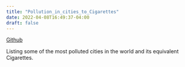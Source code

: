 ```yaml
---
title: "Pollution_in_cities_to_Cigarettes"
date: 2022-04-08T16:49:37-04:00
draft: false
---
```


[Github](https://github.com/bakharia/pollution_cities_to_Cigarettes)

Listing some of the most polluted cities in the world and its equivalent Cigarettes.
